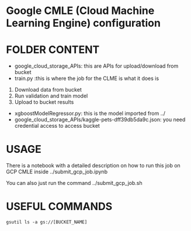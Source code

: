 Google CMLE (Cloud Machine Learning Engine) configuration
=========================

FOLDER CONTENT
=============

- google_cloud_storage_APIs: this are APIs for upload/download from bucket
- train.py :this is where the job for the CLME is what it does is
1. Download data from bucket
2. Run validation and train model
3. Upload to bucket results

- xgboostModelRegressor.py: this is the model imported from ../
- google_cloud_storage_APIs/kaggle-pets-dff39db5da9c.json: you need credential access to access bucket


USAGE
=======

There is a notebook with a detailed description on how to run this job on GCP CMLE inside ../submit_gcp_job.ipynb

You can also just run the command ../submit_gcp_job.sh


USEFUL COMMANDS
===============
```
gsutil ls -a gs://[BUCKET_NAME]
```
